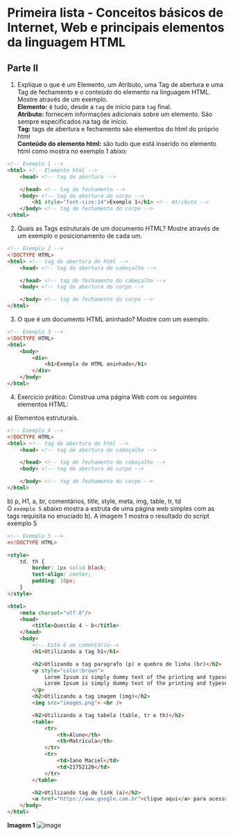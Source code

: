 # Primeira lista - Conceitos básicos de Internet, Web e principais elementos da linguagem HTML

## Parte II

1. Explique o que é um Elemento, um Atributo, uma Tag de abertura e uma Tag de fechamento e o conteúdo do elemento na linguagem HTML. Mostre através de um exemplo.<br />
**Elemento:** é tudo, desde a `tag` de início para `tag` final.<br />
**Atributo:** fornecem informações adicionais sobre um elemento. São sempre especificados na tag de início.<br />
**Tag:** tags de abertura e fechamento são elementos do html do próprio html<br />
**Conteúdo do elemento html:** são tudo que está inserido no elemento html como mostra no exemplo 1 abixo:

~~~html
<!-- Exemplo 1 -->
<html> <!-- Elemento html -->
    <head> <!-- tag de abertura -->

    </head> <!-- tag de fechamento -->
    <body> <!-- tag de abertura do corpo -->
        <h1 style="font-size:14">Exemplo 1</h1> <!-- Atributo -->
    </body> <!-- tag de fechamento do corpo -->
</html>
~~~

2. Quais as Tags estruturais de um documento HTML? Mostre através de um exemplo o posicionamento de cada um.
~~~html
<!-- Exemplo 2 -->
<!DOCTYPE HTML>
<html> <!-- tag de abertura do html -->
    <head> <!-- tag de abertura do cabeçalho -->

    </head> <!-- tag de fechamento do cabeçalho -->
    <body> <!-- tag de abertura do corpo -->

    </body> <!-- tag de fechamento do corpo -->
</html>
~~~


3. O que é um documento HTML aninhado? Mostre com um exemplo. 
~~~html
<!-- Exemplo 3 -->
<!DOCTYPE HTML>
<html>
    <body>
        <div>
            <h1>Exemplo de HTML aninhado</h1>
        </div>
    </body>
</html>
~~~
4. Exercício prático: Construa uma página Web com os seguintes elementos HTML: <br />
   
a) Elementos estruturais.
~~~html
<!-- Exemplo 4 -->
<!DOCTYPE HTML>
<html> <!-- tag de abertura do html -->
    <head> <!-- tag de abertura do cabeçalho -->

    </head> <!-- tag de fechamento do cabeçalho -->
    <body> <!-- tag de abertura do corpo -->

    </body> <!-- tag de fechamento do corpo -->
</html>
~~~
b) p, H1, a, br, comentários, title, style, meta, img, table, tr, td<br />
O `exemplo 5` abaixo mostra a estruta de uma página web simples com as tags requisita no enuciado b). A imagem 1 mostra o resultado do script exemplo 5

~~~html
<!-- Exemplo 5 -->
<<!DOCTYPE HTML>

<style>
    td, th {
        border: 1px solid black;
        text-align: center;
        padding: 10px;
    }
</style>

<html>
    <meta charset="utf-8"/>
    <head>
        <title>Questão 4 - b</title>
    </head>
    <body>
        <!-- Este é um comentário-->
        <h1>Utilizando a tag h1</h1>

        <h2>Utlizando a tag paragrafo (p) e quebra de linha (br)</h2>
        <p style="color:brown">
            Lorem Ipsum is simply dummy text of the printing and typesetting industry. Lorem Ipsum has been the industry's standard dummy text ever since the 1500s, when an unknown printer took a galley of type and scrambled it to make a type specimen book. It has survived not only five centuries, but also the leap into electronic typesetting, remaining essentially unchanged. It was popularised in the 1960s with the release of Letraset sheets containing Lorem Ipsum passages, and more recently with desktop publishing software like Aldus PageMaker including versions of Lorem Ipsum.<br /><br />
            Lorem Ipsum is simply dummy text of the printing and typesetting industry. Lorem Ipsum has been the industry's standard dummy text ever since the 1500s, when an unknown printer took a galley of type and scrambled it to make a type specimen book. It has survived not only five centuries, but also the leap into electronic typesetting, remaining essentially unchanged. It was popularised in the 1960s with the release of Letraset sheets containing Lorem Ipsum passages, and more recently with desktop publishing software like Aldus PageMaker including versions of Lorem Ipsum.
        </p>
        <h2>Utilizando a tag imagem (img)</h2>
        <img src="images.png"> <br />

        <h2>Utilizando a tag tabela (table, tr e th)</h2>
        <table>
            <tr>
                <th>Aluno</th>
                <th>Matrícula</th>
            </tr>
            <tr>
                <td>Iano Maciel</td>
                <td>21752128</td>
            </tr>
        </table>

        <h2>Utilizando tag de link (a)</h2>
        <a href="https://www.google.com.br">clique aqui</a> para acessar o google
    </body>
</html>
~~~

**Imagem 1**
![image](https://user-images.githubusercontent.com/71051791/130306082-c9094544-6b4d-45b0-817b-e7bd564500ac.png)